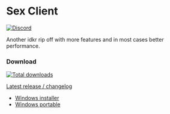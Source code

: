# Sex Client
[![Discord](https://img.shields.io/discord/1054358106215297074?label=Discord&color=blue)](https://discord.gg/XasUaAch8h)

Another idkr rip off with more features and in most cases better performance.

### Download 
[![Total downloads](https://img.shields.io/github/downloads/rudyoriginal/sex/total?color=limegreen&label=Downloads)](https://github.com/rudyoriginal/sex/releases)

[Latest release / changelog](https://github.com/rudyoriginal/sex/releases/latest)
- [Windows installer](https://github.com/rudyoriginal/sex/releases/latest/download/SexClient-setup-win.exe)
- [Windows portable](https://github.com/rudyoriginal/sex/releases/latest/download/SexClient-portable-win.exe)
